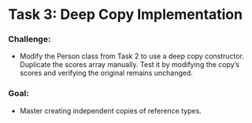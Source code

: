 # Task 3: Deep Copy Implementation
### Challenge: 
- Modify the Person class from Task 2 to use a deep copy constructor. Duplicate the scores array manually. Test it by modifying the copy’s scores and verifying the original remains unchanged.

### Goal: 
- Master creating independent copies of reference types.

